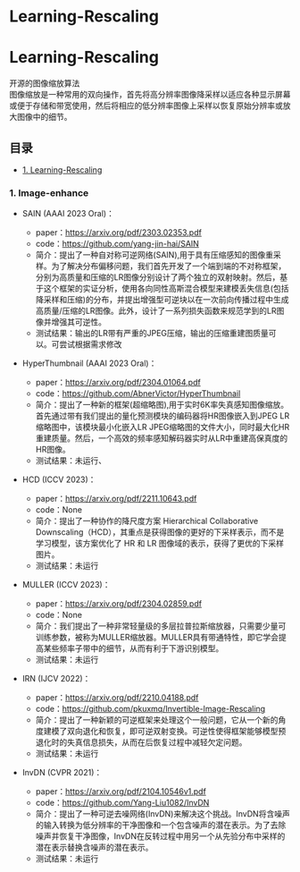 # Learning-Rescaling

# Learning-Rescaling
开源的图像缩放算法   
图像缩放是一种常用的双向操作，首先将高分辨率图像降采样以适应各种显示屏幕或便于存储和带宽使用，然后将相应的低分辨率图像上采样以恢复原始分辨率或放大图像中的细节。

## 目录
  - [1. Learning-Rescaling](#1-Learning-Rescaling)

    
###  1. <a name='Image-enhance'></a>Image-enhance
* SAIN (AAAI 2023 Oral)：
  * paper：https://arxiv.org/pdf/2303.02353.pdf
  * code：https://github.com/yang-jin-hai/SAIN
  * 简介：提出了一种自对称可逆网络(SAIN),用于具有压缩感知的图像重采样。为了解决分布偏移问题，我们首先开发了一个端到端的不对称框架，分别为高质量和压缩的LR图像分别设计了两个独立的双射映射。然后，基于这个框架的实证分析，使用各向同性高斯混合模型来建模丢失信息(包括降采样和压缩)的分布，并提出增强型可逆块以在一次前向传播过程中生成高质量/压缩的LR图像。此外，设计了一系列损失函数来规范学到的LR图像并增强其可逆性。
  * 测试结果：输出的LR带有严重的JPEG压缩，输出的压缩重建图质量可以。可尝试根据需求修改

* HyperThumbnail (AAAI 2023 Oral)：
  * paper：https://arxiv.org/pdf/2304.01064.pdf
  * code：https://github.com/AbnerVictor/HyperThumbnail
  * 简介：提出了一种新的框架(超缩略图),用于实时6K率失真感知图像缩放。首先通过带有我们提出的量化预测模块的编码器将HR图像嵌入到JPEG LR缩略图中，该模块最小化嵌入LR JPEG缩略图的文件大小，同时最大化HR重建质量。然后，一个高效的频率感知解码器实时从LR中重建高保真度的HR图像。
  * 测试结果：未运行、

* HCD (ICCV 2023)：
  * paper：https://arxiv.org/pdf/2211.10643.pdf
  * code：None
  * 简介：提出了一种协作的降尺度方案 Hierarchical Collaborative Downscaling（HCD），其重点是获得图像的更好的下采样表示，而不是学习模型，该方案优化了 HR 和 LR 图像域的表示，获得了更优的下采样图片。
  * 测试结果：未运行

* MULLER (ICCV 2023)：
  * paper：https://arxiv.org/pdf/2304.02859.pdf
  * code：None
  * 简介：我们提出了一种非常轻量级的多层拉普拉斯缩放器，只需要少量可训练参数，被称为MULLER缩放器。MULLER具有带通特性，即它学会提高某些频率子带中的细节，从而有利于下游识别模型。
  * 测试结果：未运行

* IRN (IJCV 2022)：
  * paper：https://arxiv.org/pdf/2210.04188.pdf
  * code：https://github.com/pkuxmq/Invertible-Image-Rescaling
  * 简介：提出了一种新颖的可逆框架来处理这个一般问题，它从一个新的角度建模了双向退化和恢复，即可逆双射变换。可逆性使得框架能够模型预退化时的失真信息损失，从而在后恢复过程中减轻欠定问题。
  * 测试结果：未运行
 
* InvDN (CVPR 2021)：
  * paper：https://arxiv.org/pdf/2104.10546v1.pdf
  * code：https://github.com/Yang-Liu1082/InvDN
  * 简介：提出了一种可逆去噪网络(InvDN)来解决这个挑战。InvDN将含噪声的输入转换为低分辨率的干净图像和一个包含噪声的潜在表示。为了去除噪声并恢复干净图像，InvDN在反转过程中用另一个从先验分布中采样的潜在表示替换含噪声的潜在表示。
  * 测试结果：未运行
    

